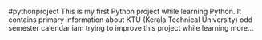 #pythonproject
This is my first Python project while learning Python.
It contains primary information about KTU (Kerala Technical University) odd semester calendar
iam trying to improve this project while learning more...
